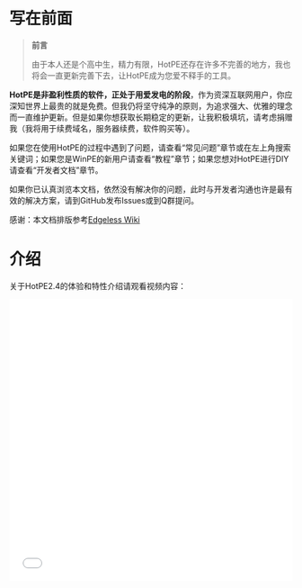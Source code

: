 # 写在前面

> **前言**
> 
>由于本人还是个高中生，精力有限，HotPE还存在许多不完善的地方，我也将会一直更新完善下去，让HotPE成为您爱不释手的工具。


**HotPE是非盈利性质的软件，正处于用爱发电的阶段**，作为资深互联网用户，你应深知世界上最贵的就是免费。但我仍将坚守纯净的原则，为追求强大、优雅的理念而一直维护更新。但是如果你想获取长期稳定的更新，让我积极填坑，请考虑捐赠我（我将用于续费域名，服务器续费，软件购买等）。



如果您在使用HotPE的过程中遇到了问题，请查看“常见问题”章节或在左上角搜索关键词；如果您是WinPE的新用户请查看“教程”章节；如果您想对HotPE进行DIY请查看“开发者文档”章节。

如果你已认真浏览本文档，依然没有解决你的问题，此时与开发者沟通也许是最有效的解决方案，请到GitHub发布Issues或到Q群提问。

感谢：本文档排版参考[Edgeless Wiki](https://wiki.edgeless.top/v2/)

# 介绍
关于HotPE2.4的体验和特性介绍请观看视频内容：
<iframe src="//player.bilibili.com/player.html?aid=685795279&amp;bvid=BV1xU4y1q7XE&amp;cid=769756043&page=1&high_quality=1&danmaku=0" allowfullscreen="allowfullscreen" width="100%" height="500" scrolling="no" frameborder="0" sandbox="allow-top-navigation allow-same-origin allow-forms allow-scripts"></iframe>
